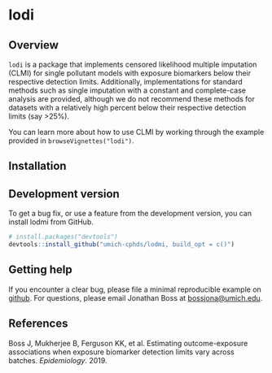 
<!-- README.md is generated from README.Rmd. Please edit that file -->

# lodi

## Overview

`lodi` is a package that implements censored likelihood multiple
imputation (CLMI) for single pollutant models with exposure biomarkers
below their respective detection limits. Additionally, implementations
for standard methods such as single imputation with a constant and
complete-case analysis are provided, although we do not recommend these
methods for datasets with a relatively high percent below their
respective detection limits (say \>25%).

You can learn more about how to use CLMI by working through the
example provided in `browseVignettes("lodi")`.

## Installation

## Development version

To get a bug fix, or use a feature from the development version, you can
install lodmi from GitHub.

``` r
# install.packages("devtools")
devtools::install_github("umich-cphds/lodmi, build_opt = c()")
```

## Getting help

If you encounter a clear bug, please file a minimal reproducible example
on [github](https://github.com/umich-cphds/lodmi/issues). For questions,
please email Jonathan Boss at <bossjona@umich.edu>.

## References

Boss J, Mukherjee B, Ferguson KK, et al. Estimating outcome-exposure
associations when exposure biomarker detection limits vary across
batches. *Epidemiology*. 2019.
